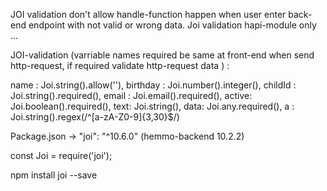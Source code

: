 

 
 JOI validation don't allow handle-function happen when user enter back-end endpoint with not valid or wrong data. Joi validation hapi-module only ...


 JOI-validation  (varriable names required be same at front-end when send http-request, if required validate http-request data ) :
 
  name : Joi.string().allow(''),
  birthday : Joi.number().integer(),
  childId : Joi.string().required(),
  email : Joi.email().required(),
  active: Joi.boolean().required(),
  text: Joi.string(),
  data: Joi.any.required(),
  a : Joi.string().regex(/^[a-zA-Z0-9]{3,30}$/)



  Package.json
    -> "joi": "^10.6.0"  (hemmo-backend 10.2.2)

  const Joi = require('joi');  
  
  npm install joi --save      
 

 	
